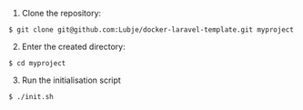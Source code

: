 1. Clone the repository:
```
$ git clone git@github.com:Lubje/docker-laravel-template.git myproject
``` 
2. Enter the created directory:
```
$ cd myproject
```
3. Run the initialisation script
```
$ ./init.sh
```